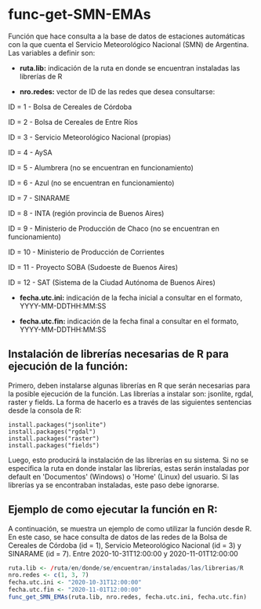 # func-get-SMN-EMAs

Función que hace consulta a la base de datos de estaciones automáticas con la que cuenta el Servicio Meteorológico Nacional (SMN) de Argentina. Las variables a definir son:

* **ruta.lib:** indicación de la ruta en donde se encuentran instaladas las librerías de R

* **nro.redes:** vector de ID de las redes que desea consultarse:

ID = 1 - Bolsa de Cereales de Córdoba

ID = 2 - Bolsa de Cereales de Entre Ríos

ID = 3 - Servicio Meteorológico Nacional (propias)

ID = 4 - AySA

ID = 5 - Alumbrera (no se encuentran en funcionamiento)

ID = 6 - Azul (no se encuentran en funcionamiento)

ID = 7 - SINARAME

ID = 8 - INTA (región provincia de Buenos Aires)

ID = 9 - Ministerio de Producción de Chaco (no se encuentran en funcionamiento)

ID = 10 - Ministerio de Producción de Corrientes

ID = 11 - Proyecto SOBA (Sudoeste de Buenos Aires)

ID = 12 - SAT (Sistema de la Ciudad Autónoma de Buenos Aires)
  
* **fecha.utc.ini:** indicación de la fecha inicial a consultar en el formato, YYYY-MM-DDTHH:MM:SS

* **fecha.utc.fin:** indicación de la fecha final a consultar en el formato, YYYY-MM-DDTHH:MM:SS

## Instalación de librerías necesarias de R para ejecución de la función:
Primero, deben instalarse algunas librerías en R que serán necesarias para la posible ejecución de la función.
Las librerías a instalar son: jsonlite, rgdal, raster y fields. La forma de hacerlo es a través de las siguientes
sentencias desde la consola de R:
```
install.packages("jsonlite")
install.packages("rgdal")
install.packages("raster")
install.packages("fields")
```
Luego, esto producirá la instalación de las librerías en su sistema. Si no se especifica la ruta en donde instalar las
librerías, estas serán instaladas por default en 'Documentos' (Windows) o 'Home' (Linux) del usuario. Si las
librerías ya se encontraban instaladas, este paso debe ignorarse.

## Ejemplo de como ejecutar la función en R:
A continuación, se muestra un ejemplo de como utilizar la función desde R. En este caso, se hace
consulta de datos de las redes de la Bolsa de Cereales de Córdoba (id = 1), Servicio
Meteorológico Nacional (id = 3) y SINARAME (id = 7). Entre 2020-10-31T12:00:00 y 2020-11-01T12:00:00
``` r
ruta.lib <- /ruta/en/donde/se/encuentran/instaladas/las/librerias/R
nro.redes <- c(1, 3, 7)
fecha.utc.ini <- "2020-10-31T12:00:00"
fecha.utc.fin <- "2020-11-01T12:00:00"
func_get_SMN_EMAs(ruta.lib, nro.redes, fecha.utc.ini, fecha.utc.fin)
```


